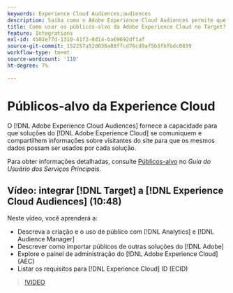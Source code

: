 ```yaml
---
keywords: Experience Cloud Audiences;audiences
description: Saiba como o Adobe Experience Cloud Audiences permite que as soluções Experience Cloud se comuniquem e compartilhem informações sobre visitantes do site com outras soluções Adobe.
title: Como usar os públicos-alvo da Adobe Experience Cloud no Target?
feature: Integrations
exl-id: 4502e77d-1310-41f3-8d14-ba69692df1af
source-git-commit: 152257a52d836a88ffcd76cd9af5b3fbfbdc0839
workflow-type: tm+mt
source-wordcount: '110'
ht-degree: 7%

---
```


# Públicos-alvo da Experience Cloud

O [!DNL Adobe Experience Cloud Audiences] fornece a capacidade para que soluções do [!DNL Adobe Experience Cloud] se comuniquem e compartilhem informações sobre visitantes do site para que os mesmos dados possam ser usados por cada solução.

Para obter informações detalhadas, consulte [Públicos-alvo](https://experienceleague.adobe.com/docs/core-services/interface/audiences/audience-library.html?lang=pt-BR) no *Guia do Usuário dos Serviços Principais*.

## Vídeo: integrar [!DNL Target] a [!DNL Experience Cloud Audiences] (10:48)

Neste vídeo, você aprenderá a:

* Descreva a criação e o uso de público com [!DNL Analytics] e [!DNL Audience Manager]
* Descrever como importar públicos de outras soluções do [!DNL Adobe]
* Explore o painel de administração do [!DNL Adobe Experience Cloud] (AEC)
* Listar os requisitos para [!DNL Experience Cloud] ID (ECID)

>[!VIDEO](https://video.tv.adobe.com/v/35152)
